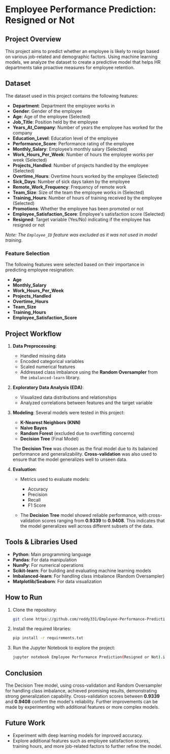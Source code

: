 
# Employee Performance Prediction: Resigned or Not

## Project Overview

This project aims to predict whether an employee is likely to resign based on various job-related and demographic factors. Using machine learning models, we analyze the dataset to create a predictive model that helps HR departments take proactive measures for employee retention.

## Dataset

The dataset used in this project contains the following features:

- **Department**: Department the employee works in
- **Gender**: Gender of the employee
- **Age**: Age of the employee (Selected)
- **Job_Title**: Position held by the employee
- **Years_At_Company**: Number of years the employee has worked for the company
- **Education_Level**: Education level of the employee
- **Performance_Score**: Performance rating of the employee
- **Monthly_Salary**: Employee’s monthly salary (Selected)
- **Work_Hours_Per_Week**: Number of hours the employee works per week (Selected)
- **Projects_Handled**: Number of projects handled by the employee (Selected)
- **Overtime_Hours**: Overtime hours worked by the employee (Selected)
- **Sick_Days**: Number of sick days taken by the employee
- **Remote_Work_Frequency**: Frequency of remote work
- **Team_Size**: Size of the team the employee works in (Selected)
- **Training_Hours**: Number of hours of training received by the employee (Selected)
- **Promotions**: Whether the employee has been promoted or not
- **Employee_Satisfaction_Score**: Employee's satisfaction score (Selected)
- **Resigned**: Target variable (Yes/No) indicating if the employee has resigned or not

*Note: The `Employee_ID` feature was excluded as it was not used in model training.*

### Feature Selection

The following features were selected based on their importance in predicting employee resignation:

- **Age**
- **Monthly_Salary**
- **Work_Hours_Per_Week**
- **Projects_Handled**
- **Overtime_Hours**
- **Team_Size**
- **Training_Hours**
- **Employee_Satisfaction_Score**

## Project Workflow

1. **Data Preprocessing**:
   - Handled missing data
   - Encoded categorical variables
   - Scaled numerical features
   - Addressed class imbalance using the **Random Oversampler** from the `imbalanced-learn` library.

2. **Exploratory Data Analysis (EDA)**:
   - Visualized data distributions and relationships
   - Analyzed correlations between features and the target variable

3. **Modeling**:
   Several models were tested in this project:
   - **K-Nearest Neighbors (KNN)**
   - **Naive Bayes**
   - **Random Forest** (excluded due to overfitting concerns)
   - **Decision Tree** (Final Model)

   The **Decision Tree** was chosen as the final model due to its balanced performance and generalizability. **Cross-validation** was also used to ensure that the model generalizes well to unseen data.

4. **Evaluation**:
   - Metrics used to evaluate models:
     - Accuracy
     - Precision
     - Recall
     - F1 Score

   - The **Decision Tree** model showed reliable performance, with cross-validation scores ranging from **0.9339** to **0.9408**. This indicates that the model generalizes well across different subsets of the data.

## Tools & Libraries Used

- **Python**: Main programming language
- **Pandas**: For data manipulation
- **NumPy**: For numerical operations
- **Scikit-learn**: For building and evaluating machine learning models
- **Imbalanced-learn**: For handling class imbalance (Random Oversampler)
- **Matplotlib/Seaborn**: For data visualization

## How to Run

1. Clone the repository:
   ```bash
   git clone https://github.com/reddy331/Employee-Performance-Prediction-Resigned-or-Not.git
   ```

2. Install the required libraries:
   ```bash
   pip install -r requirements.txt
   ```

3. Run the Jupyter Notebook to explore the project:
   ```bash
   jupyter notebook Employee Performance Prediction(Resigned or Not).ipynb
   ```

## Conclusion

The Decision Tree model, using cross-validation and Random Oversampler for handling class imbalance, achieved promising results, demonstrating strong generalization capability. Cross-validation scores between **0.9339** and **0.9408** confirm the model's reliability. Further improvements can be made by experimenting with additional features or more complex models.

## Future Work

- Experiment with deep learning models for improved accuracy.
- Explore additional features such as employee satisfaction scores, training hours, and more job-related factors to further refine the model.
